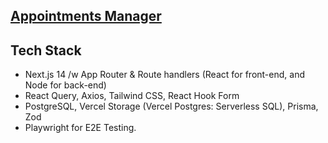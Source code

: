 ## [Appointments Manager](https://appointments-manager-three.vercel.app/)

## Tech Stack

- Next.js 14 /w App Router & Route handlers (React for front-end, and Node for back-end)
- React Query, Axios, Tailwind CSS, React Hook Form
- PostgreSQL, Vercel Storage (Vercel Postgres: Serverless SQL), Prisma, Zod
- Playwright for E2E Testing.
